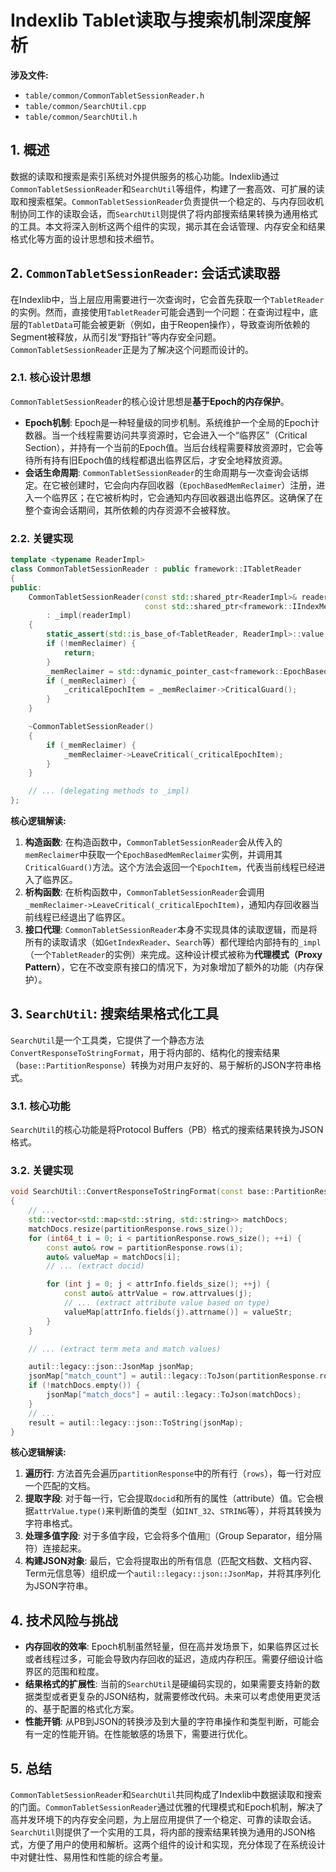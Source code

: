 
# Indexlib Tablet读取与搜索机制深度解析

**涉及文件:**
* `table/common/CommonTabletSessionReader.h`
* `table/common/SearchUtil.cpp`
* `table/common/SearchUtil.h`

## 1. 概述

数据的读取和搜索是索引系统对外提供服务的核心功能。Indexlib通过`CommonTabletSessionReader`和`SearchUtil`等组件，构建了一套高效、可扩展的读取和搜索框架。`CommonTabletSessionReader`负责提供一个稳定的、与内存回收机制协同工作的读取会话，而`SearchUtil`则提供了将内部搜索结果转换为通用格式的工具。本文将深入剖析这两个组件的实现，揭示其在会话管理、内存安全和结果格式化等方面的设计思想和技术细节。

## 2. `CommonTabletSessionReader`: 会话式读取器

在Indexlib中，当上层应用需要进行一次查询时，它会首先获取一个`TabletReader`的实例。然而，直接使用`TabletReader`可能会遇到一个问题：在查询过程中，底层的`TabletData`可能会被更新（例如，由于Reopen操作），导致查询所依赖的Segment被释放，从而引发“野指针”等内存安全问题。`CommonTabletSessionReader`正是为了解决这个问题而设计的。

### 2.1. 核心设计思想

`CommonTabletSessionReader`的核心设计思想是**基于Epoch的内存保护**。

*   **Epoch机制**: Epoch是一种轻量级的同步机制。系统维护一个全局的Epoch计数器。当一个线程需要访问共享资源时，它会进入一个“临界区”（Critical Section），并持有一个当前的Epoch值。当后台线程需要释放资源时，它会等待所有持有旧Epoch值的线程都退出临界区后，才安全地释放资源。
*   **会话生命周期**: `CommonTabletSessionReader`的生命周期与一次查询会话绑定。在它被创建时，它会向内存回收器（`EpochBasedMemReclaimer`）注册，进入一个临界区；在它被析构时，它会通知内存回收器退出临界区。这确保了在整个查询会话期间，其所依赖的内存资源不会被释放。

### 2.2. 关键实现

```cpp
template <typename ReaderImpl>
class CommonTabletSessionReader : public framework::ITabletReader
{
public:
    CommonTabletSessionReader(const std::shared_ptr<ReaderImpl>& readerImpl,
                              const std::shared_ptr<framework::IIndexMemoryReclaimer>& memReclaimer)
        : _impl(readerImpl)
    {
        static_assert(std::is_base_of<TabletReader, ReaderImpl>::value, "expect an TabletReader");
        if (!memReclaimer) {
            return;
        }
        _memReclaimer = std::dynamic_pointer_cast<framework::EpochBasedMemReclaimer>(memReclaimer);
        if (_memReclaimer) {
            _criticalEpochItem = _memReclaimer->CriticalGuard();
        }
    }

    ~CommonTabletSessionReader()
    {
        if (_memReclaimer) {
            _memReclaimer->LeaveCritical(_criticalEpochItem);
        }
    }

    // ... (delegating methods to _impl)
};
```

**核心逻辑解读:**

1.  **构造函数**: 在构造函数中，`CommonTabletSessionReader`会从传入的`memReclaimer`中获取一个`EpochBasedMemReclaimer`实例，并调用其`CriticalGuard()`方法。这个方法会返回一个`EpochItem`，代表当前线程已经进入了临界区。
2.  **析构函数**: 在析构函数中，`CommonTabletSessionReader`会调用`_memReclaimer->LeaveCritical(_criticalEpochItem)`，通知内存回收器当前线程已经退出了临界区。
3.  **接口代理**: `CommonTabletSessionReader`本身不实现具体的读取逻辑，而是将所有的读取请求（如`GetIndexReader`、`Search`等）都代理给内部持有的`_impl`（一个`TabletReader`的实例）来完成。这种设计模式被称为**代理模式（Proxy Pattern）**，它在不改变原有接口的情况下，为对象增加了额外的功能（内存保护）。

## 3. `SearchUtil`: 搜索结果格式化工具

`SearchUtil`是一个工具类，它提供了一个静态方法`ConvertResponseToStringFormat`，用于将内部的、结构化的搜索结果（`base::PartitionResponse`）转换为对用户友好的、易于解析的JSON字符串格式。

### 3.1. 核心功能

`SearchUtil`的核心功能是将Protocol Buffers（PB）格式的搜索结果转换为JSON格式。

### 3.2. 关键实现

```cpp
void SearchUtil::ConvertResponseToStringFormat(const base::PartitionResponse& partitionResponse, std::string& result)
{
    // ...
    std::vector<std::map<std::string, std::string>> matchDocs;
    matchDocs.resize(partitionResponse.rows_size());
    for (int64_t i = 0; i < partitionResponse.rows_size(); ++i) {
        const auto& row = partitionResponse.rows(i);
        auto& valueMap = matchDocs[i];
        // ... (extract docid)

        for (int j = 0; j < attrInfo.fields_size(); ++j) {
            const auto& attrValue = row.attrvalues(j);
            // ... (extract attribute value based on type)
            valueMap[attrInfo.fields(j).attrname()] = valueStr;
        }
    }

    // ... (extract term meta and match values)

    autil::legacy::json::JsonMap jsonMap;
    jsonMap["match_count"] = autil::legacy::ToJson(partitionResponse.rows_size());
    if (!matchDocs.empty()) {
        jsonMap["match_docs"] = autil::legacy::ToJson(matchDocs);
    }
    // ...
    result = autil::legacy::json::ToString(jsonMap);
}
```

**核心逻辑解读:**

1.  **遍历行**: 方法首先会遍历`partitionResponse`中的所有行（`rows`），每一行对应一个匹配的文档。
2.  **提取字段**: 对于每一行，它会提取`docid`和所有的属性（attribute）值。它会根据`attrValue.type()`来判断值的类型（如`INT_32`、`STRING`等），并将其转换为字符串格式。
3.  **处理多值字段**: 对于多值字段，它会将多个值用``（Group Separator，组分隔符）连接起来。
4.  **构建JSON对象**: 最后，它会将提取出的所有信息（匹配文档数、文档内容、Term元信息等）组织成一个`autil::legacy::json::JsonMap`，并将其序列化为JSON字符串。

## 4. 技术风险与挑战

*   **内存回收的效率**: Epoch机制虽然轻量，但在高并发场景下，如果临界区过长或者线程过多，可能会导致内存回收的延迟，造成内存积压。需要仔细设计临界区的范围和粒度。
*   **结果格式的扩展性**: 当前的`SearchUtil`是硬编码实现的，如果需要支持新的数据类型或者更复杂的JSON结构，就需要修改代码。未来可以考虑使用更灵活的、基于配置的格式化方案。
*   **性能开销**: 从PB到JSON的转换涉及到大量的字符串操作和类型判断，可能会有一定的性能开销。在性能敏感的场景下，需要进行优化。

## 5. 总结

`CommonTabletSessionReader`和`SearchUtil`共同构成了Indexlib中数据读取和搜索的门面。`CommonTabletSessionReader`通过优雅的代理模式和Epoch机制，解决了高并发环境下的内存安全问题，为上层应用提供了一个稳定、可靠的读取会话。`SearchUtil`则提供了一个实用的工具，将内部的搜索结果转换为通用的JSON格式，方便了用户的使用和解析。这两个组件的设计和实现，充分体现了在系统设计中对健壮性、易用性和性能的综合考量。
